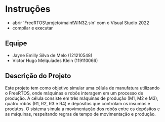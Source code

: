 # Instruções
- abrir 'FreeRTOS\projeto\main\WIN32.sln' com o Visual Studio 2022  <br />
- compilar e executar

## Equipe

- Jayne Emilly Silva de Melo (121210548)
- Victor Hugo Melquíades Klein (119110066)

## Descrição do Projeto 

Este projeto tem como objetivo simular uma célula de manufatura utilizando o FreeRTOS, onde máquinas e robôs interagem em um processo de produção. A célula consiste em três máquinas de produção (M1, M2 e M3), quatro robôs (R1, R2, R3 e R4) e depósitos que controlam os insumos e produtos. O sistema simula a movimentação dos robôs entre os depósitos e as máquinas, respeitando regras de tempo de movimentação e produção.

